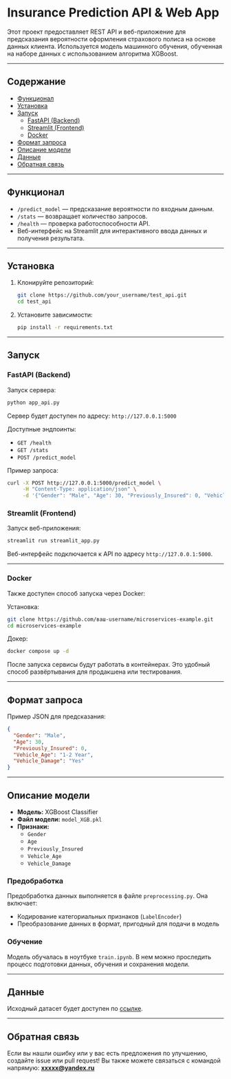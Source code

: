 # Insurance Prediction API & Web App
Этот проект предоставляет REST API и веб-приложение для предсказания вероятности оформления страхового полиса на основе данных клиента. Используется модель машинного обучения, обученная на наборе данных с использованием алгоритма XGBoost.

---

## Содержание

- [Функционал](#функционал)
- [Установка](#установка)
- [Запуск](#запуск)
  - [FastAPI (Backend)](#fastapi-backend)
  - [Streamlit (Frontend)](#streamlit-frontend)
  - [Docker](#docker)
- [Формат запроса](#формат-запроса)
- [Описание модели](#описание-модели)
- [Данные](#данные)
- [Обратная связь](#обратная-связь)

---

## Функционал

- `/predict_model` — предсказание вероятности по входным данным.
- `/stats` — возвращает количество запросов.
- `/health` — проверка работоспособности API.
- Веб-интерфейс на Streamlit для интерактивного ввода данных и получения результата.

---

## Установка

1. Клонируйте репозиторий:
   ```bash
   git clone https://github.com/your_username/test_api.git
   cd test_api
   ```

2. Установите зависимости:
   ```bash
   pip install -r requirements.txt
   ```

---

## Запуск

### FastAPI (Backend)

Запуск сервера:
```bash
python app_api.py
```

Сервер будет доступен по адресу: `http://127.0.0.1:5000`

Доступные эндпоинты:
- `GET /health`
- `GET /stats`
- `POST /predict_model`

Пример запроса:
```bash
curl -X POST http://127.0.0.1:5000/predict_model \
     -H "Content-Type: application/json" \
     -d '{"Gender": "Male", "Age": 30, "Previously_Insured": 0, "Vehicle_Age": "1-2 Year", "Vehicle_Damage": "Yes"}'
```

### Streamlit (Frontend)

Запуск веб-приложения:
```bash
streamlit run streamlit_app.py
```

Веб-интерфейс подключается к API по адресу `http://127.0.0.1:5000`.

---

### Docker

Также доступен способ запуска через Docker:

Установка:
```bash
git clone https://github.com/ваш-username/microservices-example.git
cd microservices-example
```

Докер:
```bash
docker compose up -d 
```

После запуска сервисы будут работать в контейнерах. Это удобный способ развёртывания для продакшена или тестирования.

---

## Формат запроса

Пример JSON для предсказания:
```json
{
  "Gender": "Male",
  "Age": 30,
  "Previously_Insured": 0,
  "Vehicle_Age": "1-2 Year",
  "Vehicle_Damage": "Yes"
}
```

---

## Описание модели

- **Модель:** XGBoost Classifier
- **Файл модели:** `model_XGB.pkl`
- **Признаки:**
  - `Gender`
  - `Age`
  - `Previously_Insured`
  - `Vehicle_Age`
  - `Vehicle_Damage`

### Предобработка

Предобработка данных выполняется в файле `preprocessing.py`. Она включает:
- Кодирование категориальных признаков (`LabelEncoder`)
- Преобразование данных в формат, пригодный для подачи в модель

### Обучение

Модель обучалась в ноутбуке `train.ipynb`. В нем можно проследить процесс подготовки данных, обучения и сохранения модели.

---

## Данные

Исходный датасет будет доступен по [ссылке](https://example.com/data.csv).

---

## Обратная связь

Если вы нашли ошибку или у вас есть предложения по улучшению, создайте issue или pull request!
Вы также можете связаться с командой напрямую: **xxxxx@yandex.ru**